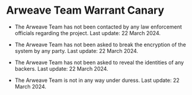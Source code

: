 # Arweave Team Warrant Canary

- The Arweave Team has not been contacted by any law enforcement officials regarding the project. Last update: 22 March 2024.

- The Arweave Team has not been asked to break the encryption of the system by any party. Last update: 22 March 2024.

- The Arweave Team has not been asked to reveal the identities of any backers. Last update: 22 March 2024.

- The Arweave Team is not in any way under duress. Last update: 22 March 2024.

